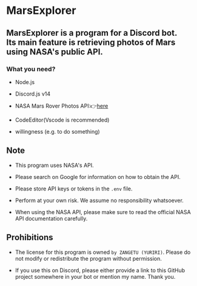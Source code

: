 # MarsExplorer

## MarsExplorer is a program for a Discord bot.<br>Its main feature is retrieving photos of Mars using NASA's public API.

### What you need?

- Node.js

- Discord.js v14

- NASA Mars Rover Photos API:👉[here](https://api.nasa.gov/)

- CodeEditor(Vscode is recommended)

- willingness (e.g. to do something)

## Note

- This program uses NASA's API.

- Please search on Google for information on how to obtain the API.

- Please store API keys or tokens in the `.env` file.

- Perform at your own risk. We assume no responsibility whatsoever.

- When using the NASA API, please make sure to read the official NASA API documentation carefully.

## Prohibitions

- The license for this program is owned `by ZANGETU (YURIRI)`. Please do not modify or redistribute the program without permission.

- If you use this on Discord, please either provide a link to this GitHub project somewhere in your bot or mention my name. Thank you.
